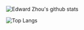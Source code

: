 ![Edward Zhou's github stats](https://github-readme-stats.vercel.app/api?username=edxzh&count_private=true&show_icons=true&theme=radical)

![Top Langs](https://github-readme-stats.vercel.app/api/top-langs/?username=edxzh)
